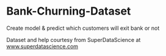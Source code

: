 # Bank-Churning-Dataset
Create model &amp; predict which customers will exit bank or not

Dataset and help courtesy from SuperDataScience at www.superdatascience.com
